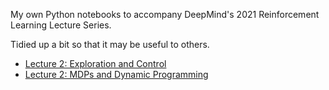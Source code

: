 My own Python notebooks to accompany DeepMind's 2021 Reinforcement Learning Lecture Series.

Tidied up a bit so that it may be useful to others.

- [Lecture 2: Exploration and Control](./lecture2.ipynb)
- [Lecture 2: MDPs and Dynamic Programming](./lecture3.ipynb)